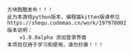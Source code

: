     方块跑酷发布！！！
    此为本游戏python版本，编程猫kitten版请参见https://shequ.codemao.cn/work/197978002
    版本说明：
        v1.0.0alpha 添加登录界面
    本项目仅用于学习和使用，请勿抄袭！！！
